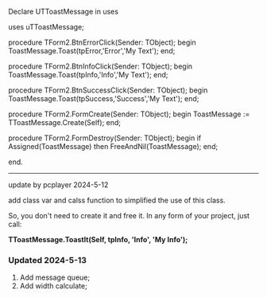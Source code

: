Declare UTToastMessage in uses

uses uTToastMessage;

procedure TForm2.BtnErrorClick(Sender: TObject);
begin
  ToastMessage.Toast(tpError,'Error','My Text');
end;

procedure TForm2.BtnInfoClick(Sender: TObject);
begin
  ToastMessage.Toast(tpInfo,'Info','My Text');
end;

procedure TForm2.BtnSuccessClick(Sender: TObject);
begin
  ToastMessage.Toast(tpSuccess,'Success','My Text');
end;

procedure TForm2.FormCreate(Sender: TObject);
begin
  ToastMessage := TToastMessage.Create(Self);
end;

procedure TForm2.FormDestroy(Sender: TObject);
begin
  if Assigned(ToastMessage) then
    FreeAndNil(ToastMessage);
end;

end.

---------
update by pcplayer 2024-5-12

add class var and calss function to simplified the use of this class.

So, you don't need to create it and free it. In any form of your project, just call: 

**TToastMessage.ToastIt(Self, tpInfo, 'Info', 'My Info');**

### Updated 2024-5-13
1. Add message queue;
2. Add width calculate;
